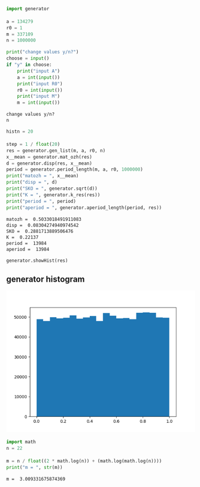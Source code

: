 

```python
import generator

a = 134279
r0 = 1
m = 337109
n = 1000000
```


```python
print("change values y/n?")
choose = input()
if "y" in choose:
    print("input A")
    a = int(input())
    print("input R0")
    r0 = int(input())
    print("input M")
    m = int(input())
```

    change values y/n?
    n
    


```python
histn = 20
    
step = 1 / float(20)
res = generator.gen_list(m, a, r0, n)
x__mean = generator.mat_ozh(res)
d = generator.disp(res, x__mean)
period = generator.period_length(m, a, r0, 1000000)
print("matozh = ", x__mean)
print("disp = ", d)
print("SKO = ", generator.sqrt(d))
print("K = ", generator.k_res(res))
print("period = ", period)
print("aperiod = ", generator.aperiod_length(period, res))
```

    matozh =  0.5033018491911083
    disp =  0.08304274940974542
    SKO =  0.2881713889506476
    K =  0.22137
    period =  13984
    aperiod =  13984
    


```python
generator.showHist(res)
```


## generator histogram
![title](./resultHist.png "generator histogram")


```python
import math
n = 22

m = n / float((2 * math.log(n)) + (math.log(math.log(n))))
print("m = ", str(m))
```

    m =  3.009331675874369
    
